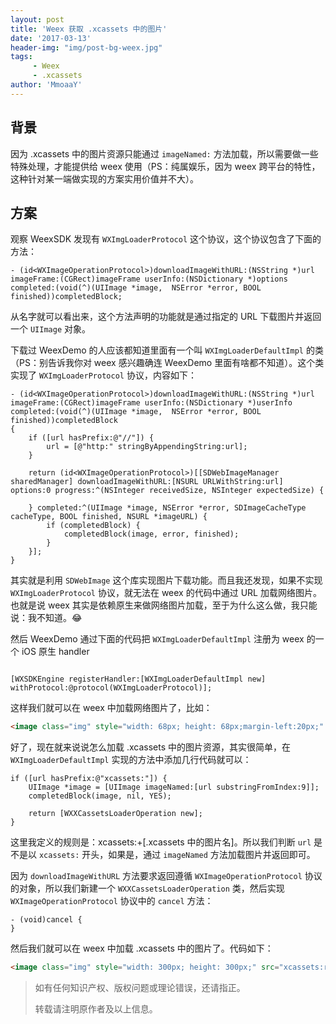```yaml
---
layout: post
title: 'Weex 获取 .xcassets 中的图片'
date: '2017-03-13'
header-img: "img/post-bg-weex.jpg"
tags:
     - Weex
     - .xcassets
author: 'MmoaaY'
---
```


## 背景

因为 .xcassets 中的图片资源只能通过 `imageNamed:` 方法加载，所以需要做一些特殊处理，才能提供给 weex 使用（PS：纯属娱乐，因为 weex 跨平台的特性，这种针对某一端做实现的方案实用价值并不大）。

## 方案

观察 WeexSDK 发现有 `WXImgLoaderProtocol` 这个协议，这个协议包含了下面的方法：

``` objc
- (id<WXImageOperationProtocol>)downloadImageWithURL:(NSString *)url imageFrame:(CGRect)imageFrame userInfo:(NSDictionary *)options completed:(void(^)(UIImage *image,  NSError *error, BOOL finished))completedBlock;
```

从名字就可以看出来，这个方法声明的功能就是通过指定的 URL 下载图片并返回一个 `UIImage` 对象。

下载过 WeexDemo 的人应该都知道里面有一个叫 `WXImgLoaderDefaultImpl` 的类（PS：别告诉我你对 weex 感兴趣确连 WeexDemo 里面有啥都不知道）。这个类实现了 `WXImgLoaderProtocol` 协议，内容如下：

``` objc
- (id<WXImageOperationProtocol>)downloadImageWithURL:(NSString *)url imageFrame:(CGRect)imageFrame userInfo:(NSDictionary *)userInfo completed:(void(^)(UIImage *image,  NSError *error, BOOL finished))completedBlock
{
    if ([url hasPrefix:@"//"]) {
        url = [@"http:" stringByAppendingString:url];
    }
    
    return (id<WXImageOperationProtocol>)[[SDWebImageManager sharedManager] downloadImageWithURL:[NSURL URLWithString:url] options:0 progress:^(NSInteger receivedSize, NSInteger expectedSize) {
        
    } completed:^(UIImage *image, NSError *error, SDImageCacheType cacheType, BOOL finished, NSURL *imageURL) {
        if (completedBlock) {
            completedBlock(image, error, finished);
        }
    }];
}
```

其实就是利用 `SDWebImage` 这个库实现图片下载功能。而且我还发现，如果不实现 `WXImgLoaderProtocol` 协议，就无法在 weex 的代码中通过 URL 加载网络图片。也就是说 weex 其实是依赖原生来做网络图片加载，至于为什么这么做，我只能说：我不知道。😂

然后 WeexDemo 通过下面的代码把 `WXImgLoaderDefaultImpl` 注册为 weex 的一个 iOS 原生 handler

``` objc

[WXSDKEngine registerHandler:[WXImgLoaderDefaultImpl new] withProtocol:@protocol(WXImgLoaderProtocol)];

```

这样我们就可以在 weex 中加载网络图片了，比如：

``` html
<image class="img" style="width: 68px; height: 68px;margin-left:20px;" src="https://gw.alicdn.com/tps/TB1El.mKXXXXXXyapXXXXXXXXXX-34-34.gif"></image>
```

好了，现在就来说说怎么加载 .xcassets 中的图片资源，其实很简单，在 `WXImgLoaderDefaultImpl` 实现的方法中添加几行代码就可以：

``` objc
if ([url hasPrefix:@"xcassets:"]) {
    UIImage *image = [UIImage imageNamed:[url substringFromIndex:9]];
    completedBlock(image, nil, YES);
    
    return [WXXCassetsLoaderOperation new];
}
```

这里我定义的规则是：xcassets:+[.xcassets 中的图片名]。所以我们判断 `url` 是不是以 `xcassets:` 开头，如果是，通过 `imageNamed` 方法加载图片并返回即可。

因为 `downloadImageWithURL` 方法要求返回遵循 `WXImageOperationProtocol` 协议的对象，所以我们新建一个 `WXXCassetsLoaderOperation` 类，然后实现 `WXImageOperationProtocol` 协议中的 `cancel` 方法：

``` objc
- (void)cancel {
}
```

然后我们就可以在 weex 中加载 .xcassets 中的图片了。代码如下：

``` html
<image class="img" style="width: 300px; height: 300px;" src="xcassets:reload"></image>
```



> 如有任何知识产权、版权问题或理论错误，还请指正。
>
> 转载请注明原作者及以上信息。
